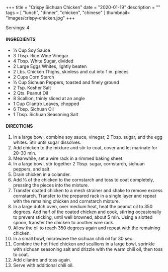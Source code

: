+++
title = "Crispy Sichuan Chicken"
date = "2020-01-19"
description = ""
tags = [
    "lunch",
    "dinner",
    "chicken",
    "chinese"
]
thumbnail= "images/crispy-chicken.jpg"
+++

Servings: 4 <!--more-->

#### INGREDIENTS 

* ⅓ Cup Soy Sauce 
* 3 Tbsp. Rice Wine Vinegar 
* 4 Tbsp. White Sugar, divided 
* 2 Large Eggs Whites, lightly beaten 
* 2 Lbs. Chicken Thighs, skinless and cut into 1 in. pieces 
* 2 Cups Corn Starch
* ½ Cup Sichuan Peppers, toasted and finely ground 
* 2 Tsp. Kosher Salt 
* 2 Qts. Peanut Oil 
* 8 Scallion, thinly sliced at an angle 
* 1 Cup Cilantro Leaves, chopped 
* 6 Tbsp. Sichuan Oil 
* 1 Tbsp. Sichuan Seasoning Salt 


#### DIRECTIONS 
1. In a large bowl, combine soy sauce, vinegar, 2 Tbsp. sugar, and the egg whites. Stir until sugar dissolves. 
2. Add chicken to the mixture and stir to coat, cover and let marinate for 20-30 min. 
3. Meanwhile, set a wire rack in a rimmed baking sheet. 
4. In a large bowl, stir together 2 Tbsp. sugar, cornstarch, sichuan peppers, and salt. 
5. Drain chicken in a colander. 
6. Add ⅓ of the chicken to the cornstarch and toss to coat completely, pressing the pieces into the mixture. 
7. Transfer coated chicken to a mesh strainer and shake to remove excess cornstarch. Transfer to the prepared rack in a single layer and repeat with the remaining chicken and cornstarch mixture. 
8. In a large dutch oven, over medium heat, heat the peanut oil to 350 degrees. Add half of the coated chicken and cook, stirring occasionally to prevent sticking, until well browned, about 5 min. Using a slotted spoon, transfer the chicken to another wire rack. 
9. Allow the oil to reach 350 degrees again and repeat with the remaining chicken. 
10. In a small bowl, microwave the sichuan chili oil for 30 sec. 
11. Combine the hot fried chicken and scallions in a large bowl, sprinkle with sichuan seasoning salt and drizzle with the warm chili oil, then toss to coat. 
12. Add cilantro and toss again. 
13. Serve with additional chili oil. 
